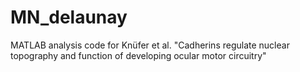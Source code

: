 # MN_delaunay
MATLAB analysis code for Knüfer et al. "Cadherins regulate nuclear topography and function of developing ocular motor circuitry"
